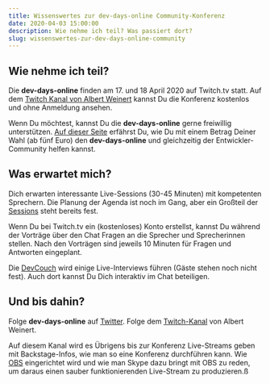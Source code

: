 ```yaml
---
title: Wissenswertes zur dev-days-online Community-Konferenz
date: 2020-04-03 15:00:00
description: Wie nehme ich teil? Was passiert dort?
slug: wissenswertes-zur-dev-days-online-community
---
```


## Wie nehme ich teil?

Die **dev-days-online** finden am 17. und 18 April 2020 auf Twitch.tv statt. Auf dem [Twitch Kanal von Albert Weinert](http://twitch.tv/DerAlbertLive) kannst Du die Konferenz kostenlos und ohne Anmeldung ansehen.

Wenn Du möchtest, kannst Du die **dev-days-online** gerne freiwillig unterstützen. [Auf dieser Seite](/support/) erfährst Du, wie Du mit einem Betrag Deiner Wahl (ab fünf Euro) den **dev-days-online** und gleichzeitig der Entwickler-Community helfen kannst.

## Was erwartet mich?

Dich erwarten interessante Live-Sessions (30-45 Minuten) mit kompetenten Sprechern. Die Planung der Agenda ist noch im Gang, aber ein Großteil der [Sessions](/sessions/) steht bereits fest.

Wenn Du bei Twitch.tv ein (kostenloses) Konto erstellst, kannst Du während der Vorträge über den Chat Fragen an die Sprecher und Sprecherinnen stellen. Nach den Vorträgen sind jeweils 10 Minuten für Fragen und Antworten eingeplant.

Die [DevCouch](https://devcouch.de/) wird einige Live-Interviews führen (Gäste stehen noch nicht fest). Auch dort kannst Du Dich interaktiv im Chat beteiligen.

## Und bis dahin?

Folge **dev-days-online** auf [Twitter](https://twitter.com/DevDaysOnline). Folge dem [Twitch-Kanal](http://twitch.tv/DerAlbertLive) von Albert Weinert.

Auf diesem Kanal wird es Übrigens bis zur Konferenz Live-Streams geben mit Backstage-Infos, wie man so eine Konferenz durchführen kann. Wie [OBS](https://obsproject.com/) eingerichtet wird und wie man Skype dazu bringt mit OBS zu reden, um daraus einen sauber funktionierenden Live-Stream zu produzieren.ß